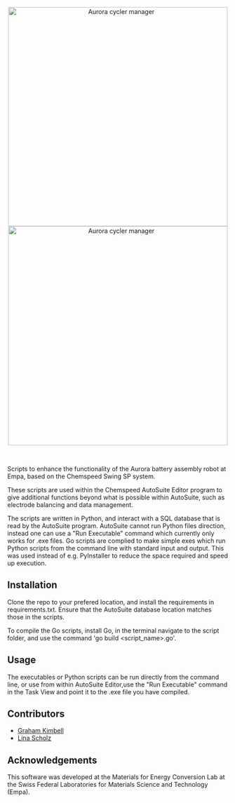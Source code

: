 <p align="center">
  <img src="https://github.com/user-attachments/assets/cf12bd10-4fd1-459d-9427-c5c1ff778266#gh-light-mode-only" width="500" align="center" alt="Aurora cycler manager">
  <img src="https://github.com/user-attachments/assets/40be68c8-9de0-42cb-9be4-8388fe5965a0#gh-dark-mode-only" width="500" align="center" alt="Aurora cycler manager">
</p>

<br>

Scripts to enhance the functionality of the Aurora battery assembly robot at Empa, based on the Chemspeed Swing SP system.

These scripts are used within the Chemspeed AutoSuite Editor program to give additional functions beyond what is possible within AutoSuite, such as electrode balancing and data management.

The scripts are written in Python, and interact with a SQL database that is read by the AutoSuite program. AutoSuite cannot run Python files direction, instead one can use a "Run Executable" command which currently only works for .exe files. Go scripts are complied to make simple exes which run Python scripts from the command line with standard input and output. This was used instead of e.g. PyInstaller to reduce the space required and speed up execution.


## Installation

Clone the repo to your prefered location, and install the requirements in requirements.txt. Ensure that the AutoSuite database location matches those in the scripts.

To compile the Go scripts, install Go, in the terminal navigate to the script folder, and use the command 'go build <script_name>.go'.

## Usage

The executables or Python scripts can be run directly from the command line, or use from within AutoSuite Editor,use the "Run Executable" command in the Task View and point it to the .exe file you have compiled.

## Contributors

- [Graham Kimbell](https://github.com/g-kimbell)
- [Lina Scholz](https://github.com/linasofie/)

## Acknowledgements

This software was developed at the Materials for Energy Conversion Lab at the Swiss Federal Laboratories for Materials Science and Technology (Empa).
